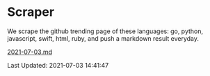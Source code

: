 # Scraper

We scrape the github trending page of these languages: go, python, javascript, swift, html, ruby, and push a markdown result everyday.

[2021-07-03.md](https://github.com/henson/Scraper/blob/master/2021-07-03.md)

Last Updated: 2021-07-03 14:41:47